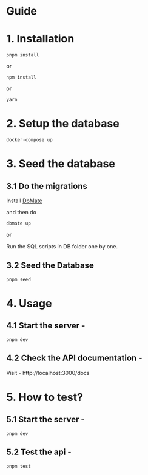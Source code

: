 # Guide

# 1. Installation

```
pnpm install
```
or 

```
npm install
```
or

```
yarn
```

# 2. Setup the database

```
docker-compose up
```

# 3. Seed the database

## 3.1 Do the migrations
Install [DbMate](https://github.com/amacneil/dbmate)

and then do 
```
dbmate up
```
or

Run the SQL scripts in DB folder one by one.


## 3.2 Seed the Database

```
pnpm seed
```

# 4. Usage

## 4.1 Start the server -

```
pnpm dev
```

## 4.2 Check the API documentation -

Visit - http://localhost:3000/docs

# 5. How to test?

## 5.1 Start the server -

```
pnpm dev
```

## 5.2 Test the api -

```
pnpm test
```
